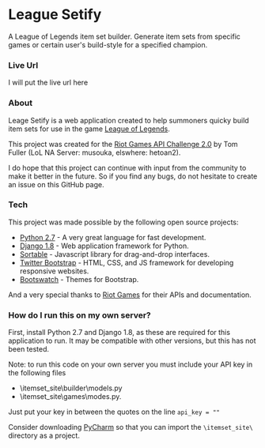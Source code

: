 # League Setify
A League of Legends item set builder. Generate item sets from specific games or certain user's build-style for a specified champion.

### Live Url
I will put the live url here

### About
Leage Setify is a web application created to help summoners quicky build item sets for use in the game [League of Legends](http://na.leagueoflegends.com/).

This project was created for the [Riot Games API Challenge 2.0](https://developer.riotgames.com/discussion/announcements/show/2lxEyIcE) by Tom Fuller (LoL NA Server: musouka, elswhere: hetoan2).

I do hope that this project can continue with input from the community to make it better in the future. So if you find any bugs, do not hesitate to create an issue on this GitHub page.

### Tech
This project was made possible by the following open source projects:
* [Python 2.7](https://www.python.org/) - A very great language for fast development.
* [Django 1.8](https://www.djangoproject.com/) - Web application framework for Python.
* [Sortable](https://github.com/RubaXa/Sortable) - Javascript library for drag-and-drop interfaces.
* [Twitter Bootstrap](http://getbootstrap.com/) - HTML, CSS, and JS framework for developing responsive websites.
* [Bootswatch](http://bootswatch.com) - Themes for Bootstrap.

And a very special thanks to [Riot Games](https://developer.riotgames.com/) for their APIs and documentation.

### How do I run this on my own server?
First, install Python 2.7 and Django 1.8, as these are required for this application to run.
It may be compatible with other versions, but this has not been tested.

Note: to run this code on your own server you must include your API key in the following files 
- \itemset_site\builder\models.py 
- \itemset_site\games\modes.py.

Just put your key in between the quotes on the line 
```api_key = ""```

Consider downloading [PyCharm](https://www.jetbrains.com/pycharm/) so that you can import the `\itemset_site\` directory as a project.
